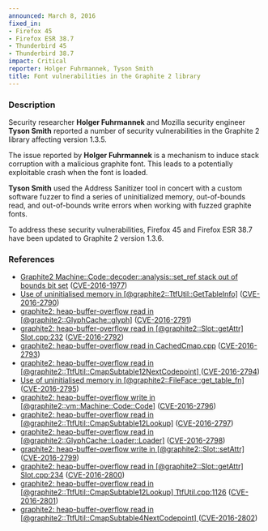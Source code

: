 ```yaml
---
announced: March 8, 2016
fixed_in:
- Firefox 45
- Firefox ESR 38.7
- Thunderbird 45
- Thunderbird 38.7
impact: Critical
reporter: Holger Fuhrmannek, Tyson Smith
title: Font vulnerabilities in the Graphite 2 library
---
```


<h3>Description</h3>

<p>Security researcher <strong>Holger Fuhrmannek</strong> and Mozilla security engineer
<strong>Tyson Smith</strong> reported a number of security vulnerabilities in the Graphite
2 library affecting version 1.3.5.
</p>

<p>The issue reported by <strong>Holger Fuhrmannek</strong> is a mechanism to induce
stack corruption with a malicious graphite font. This leads to a potentially exploitable
crash when the font is loaded.
</p>

<p><strong>Tyson Smith</strong> used the Address Sanitizer tool in concert with a custom
software fuzzer to find a series of uninitialized memory, out-of-bounds read, and
out-of-bounds write errors when working with fuzzed graphite fonts. 
</p>

<p>
To address these security vulnerabilities, Firefox 45 and Firefox ESR 38.7 have been
updated to Graphite 2 version 1.3.6. 
</p>

<h3>References</h3>

<ul>
  <li><a href="https://bugzilla.mozilla.org/show_bug.cgi?id=1248876">
       Graphite2 Machine::Code::decoder::analysis::set_ref stack out of bounds bit set</a>
(<a href="http://cve.mitre.org/cgi-bin/cvename.cgi?name=CVE-2016-1977"
class="ex-ref">CVE-2016-1977</a>)</li>
  <li><a href="https://bugzilla.mozilla.org/show_bug.cgi?id=1243464">
       Use of uninitialised memory in [@graphite2::TtfUtil::GetTableInfo]</a>
(<a href="http://cve.mitre.org/cgi-bin/cvename.cgi?name=CVE-2016-2790"
class="ex-ref">CVE-2016-2790</a>)</li>
  <li><a href="https://bugzilla.mozilla.org/show_bug.cgi?id=1243473">
        graphite2: heap-buffer-overflow read in [@graphite2::GlyphCache::glyph]</a>
(<a href="http://cve.mitre.org/cgi-bin/cvename.cgi?name=CVE-2016-2791"
class="ex-ref">CVE-2016-2791</a>)</li>
  <li><a href="https://bugzilla.mozilla.org/show_bug.cgi?id=1243482">
       graphite2: heap-buffer-overflow read in [@graphite2::Slot::getAttr]
Slot.cpp:232</a>
(<a href="http://cve.mitre.org/cgi-bin/cvename.cgi?name=CVE-2016-2792"
class="ex-ref">CVE-2016-2792</a>)</li>
  <li><a href="https://bugzilla.mozilla.org/show_bug.cgi?id=1243513">
       graphite2: heap-buffer-overflow read in CachedCmap.cpp</a>
(<a href="http://cve.mitre.org/cgi-bin/cvename.cgi?name=CVE-2016-2793"
class="ex-ref">CVE-2016-2793</a>)</li>
  <li><a href="https://bugzilla.mozilla.org/show_bug.cgi?id=1243526">
        graphite2: heap-buffer-overflow read in
[@graphite2::TtfUtil::CmapSubtable12NextCodepoint] </a>
(<a href="http://cve.mitre.org/cgi-bin/cvename.cgi?name=CVE-2016-2794"
class="ex-ref">CVE-2016-2794</a>)</li>
  <li><a href="https://bugzilla.mozilla.org/show_bug.cgi?id=1243597">
       Use of uninitialised memory in [@graphite2::FileFace::get_table_fn]</a>
(<a href="http://cve.mitre.org/cgi-bin/cvename.cgi?name=CVE-2016-2795"
class="ex-ref">CVE-2016-2795</a>)</li>
  <li><a href="https://bugzilla.mozilla.org/show_bug.cgi?id=1243816">
       graphite2: heap-buffer-overflow write in [@graphite2::vm::Machine::Code::Code]</a>
(<a href="http://cve.mitre.org/cgi-bin/cvename.cgi?name=CVE-2016-2796"
class="ex-ref">CVE-2016-2796</a>)</li>
  <li><a href="https://bugzilla.mozilla.org/show_bug.cgi?id=1243823">
       graphite2: heap-buffer-overflow read in
[@graphite2::TtfUtil::CmapSubtable12Lookup]</a>
(<a href="http://cve.mitre.org/cgi-bin/cvename.cgi?name=CVE-2016-2797"
class="ex-ref">CVE-2016-2797</a>)</li>
  <li><a href="https://bugzilla.mozilla.org/show_bug.cgi?id=1248805">
       graphite2: heap-buffer-overflow read in
[@graphite2::GlyphCache::Loader::Loader]</a>
(<a href="http://cve.mitre.org/cgi-bin/cvename.cgi?name=CVE-2016-2798"
class="ex-ref">CVE-2016-2798</a>)</li>
  <li><a href="https://bugzilla.mozilla.org/show_bug.cgi?id=1249081">
       graphite2: heap-buffer-overflow write in [@graphite2::Slot::setAttr]</a>
(<a href="http://cve.mitre.org/cgi-bin/cvename.cgi?name=CVE-2016-2799"
class="ex-ref">CVE-2016-2799</a>)</li>
  <li><a href="https://bugzilla.mozilla.org/show_bug.cgi?id=1249338">
       graphite2: heap-buffer-overflow read in [@graphite2::Slot::getAttr]
Slot.cpp:234</a>
(<a href="http://cve.mitre.org/cgi-bin/cvename.cgi?name=CVE-2016-2800"
class="ex-ref">CVE-2016-2800</a>)</li>
  <li><a href="https://bugzilla.mozilla.org/show_bug.cgi?id=1249920">
       graphite2: heap-buffer-overflow read in [@graphite2::TtfUtil::CmapSubtable12Lookup]
TtfUtil.cpp:1126</a>
(<a href="http://cve.mitre.org/cgi-bin/cvename.cgi?name=CVE-2016-2801"
class="ex-ref">CVE-2016-2801</a>)</li>
  <li><a href="https://bugzilla.mozilla.org/show_bug.cgi?id=1248804">
      graphite2: heap-buffer-overflow read in
[@graphite2::TtfUtil::CmapSubtable4NextCodepoint] </a>
(<a href="http://cve.mitre.org/cgi-bin/cvename.cgi?name=CVE-2016-2802"
class="ex-ref">CVE-2016-2802</a>)</li>
</ul>

